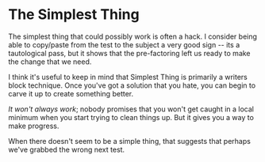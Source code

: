 # The Simplest Thing

The simplest thing that could possibly work
is often a hack.  I consider being able to copy/paste
from the test to the subject a very good sign -- its
a tautological pass, but it shows that the pre-factoring
left us ready to make the change that we need.

I think it's useful to keep in mind that Simplest Thing
is primarily a writers block technique.  Once you've
got a solution that you hate, you can begin to carve it
up to create something better.

_It won't always work_; nobody promises that you won't
get caught in a local minimum when you start trying to
clean things up.  But it gives you a way to make progress.

When there doesn't seem to be a simple thing, that suggests
that perhaps we've grabbed the wrong next test.
